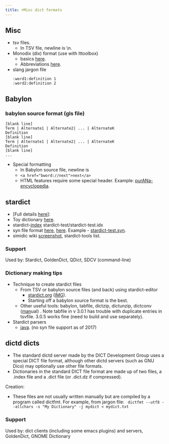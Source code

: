 ```yaml
---
title: +Misc dict formats
---
```

## Misc
- tsv files.
  - In TSV file, newline is \\n. 
- Monodix (dix) format (use with lttoolbox)
    - basics [here](http://wiki.apertium.org/wiki/Monodix_basics).
    - Abbreviations [here](http://wiki.apertium.org/wiki/List_of_symbols).
- slang jargon file
  ```
  :word1:definition 1
  :word2:definition 2
  ```

## Babylon
### babylon source format (gls file)
    
```
[blank line]
Term | Alternate1 | Alternate2| ... | AlternateK  
Definition  
[blank line]  
Term | Alternate1 | Alternate2| ... | AlternateK  
Definition  
[blank line]  
...
```
- Special formatting
    - In Babylon source file, newline is <br>
    - `<a href="bword://next">next</a>`
    - HTML features require some special header. Example: [purANa-encyclopedia](https://raw.githubusercontent.com/indic-dict/stardict-sanskrit-kAvya/master/purANa-encyclopedia/purANa-encyclopedia.babylon).

## stardict
- \[Full details [here](https://github.com/indic-dict/stardict-test/blob/master/stardict_format.md)\]:
- Toy dictionary [here](https://github.com/indic-dict/stardict-test).
- stardict-[index](https://code.google.com/p/stardict-3/wiki/InspectStarDictIndex) stardict-test/stardict-test.idx
- syn file format [here](https://code.google.com/p/stardict-3/source/browse/dict/doc/StarDictFileFormat), [here](https://code.google.com/archive/p/babiloo/wikis/StarDict_format.wiki). Example - [stardict-test.syn](https://github.com/indic-dict/stardict-test/blob/master/stardict-test/stardict-test.syn "stardict-test.syn").
- simidic wiki [screenshot](http://i.imgur.com/27dYSJP.png), stardict-tools list. 

### Support
Used by: Stardict, GoldenDict, QDict, SDCV (command-line)

### Dictionary making tips

- Technique to create stardict files
    - From TSV or babylon source files (and back) using stardict-editor
        - [stardict.org](http://www.stardict.org/HowToCreateDictionary) ([IMG](http://i.imgur.com/4g00seW.png)).
        - Starting off a babylon source format is the best.
    - Other useful tools: babylon, tabfile, dictzip, dictunzip, dictconv ([man](http://man.cx/dictconv(1))ual) . Note tabfile in v 3.0.1 has trouble with duplicate entries in tsvfile. 3.0.5 works fine (need to build and use separately).
- Stardict parsers
    - [java](https://github.com/search?utf8=%E2%9C%93&q=stardict+java&type=Repositories&ref=searchresults). (no syn file support as of 2017)  

## dictd dicts
- The standard dictd server made by the DICT Development Group uses a special DICT file format, although other dictd servers (such as GNU Dico) may optionally use other file formats.
- Dictionaries in the standard DICT file format are made up of two files, a .index file and a .dict file (or .dict.dz if compressed).

Creation:
- These files are not usually written manually but are compiled by a program called dictfmt. For example, from jargon file: ` dictfmt --utf8 --allchars -s "My Dictionary" -j mydict < mydict.txt`

### Support
Used by: dict clients (including some emacs plugins) and servers, GoldenDict, GNOME Dictionary

